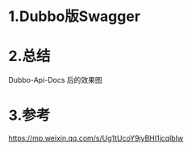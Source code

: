 # 1.Dubbo版Swagger
# 2.总结
Dubbo-Api-Docs 后的效果图
# 3.参考
https://mp.weixin.qq.com/s/Ug1tUcoY9jyBHI1jcqlbIw